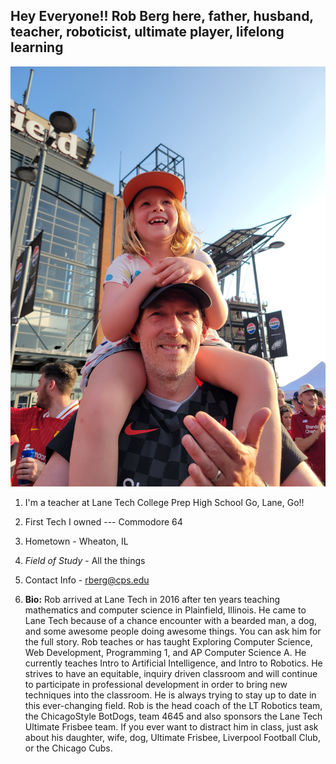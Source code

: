 ## Hey Everyone!! Rob Berg here, father, husband, teacher, roboticist, ultimate player, lifelong learning

<!--
**raberg1/raberg1** is a ✨ _special_ ✨ repository because its `README.md` (this file) appears on your GitHub profile.

Here are some ideas to get you started:
-->
![Berg Image](assets/berg.jpg)

1. I'm a teacher at Lane Tech College Prep High School
Go, Lane, Go!!

2. First Tech I owned --- Commodore 64

3. Hometown - Wheaton, IL

4. *Field of Study* - All the things

5. Contact Info - [rberg@cps.edu](mailto:rbergrberg@cps.edu)

6. **Bio:** Rob arrived at Lane Tech in 2016 after ten years teaching mathematics and computer science in Plainfield, Illinois. He came to Lane Tech because of a chance encounter with a bearded man, a dog, and some awesome people doing awesome things. You can ask him for the full story. Rob teaches or has taught Exploring Computer Science, Web Development, Programming 1, and AP Computer Science A.  He currently teaches Intro to Artificial Intelligence, and Intro to Robotics. He strives to have an equitable, inquiry driven classroom and will continue to participate in professional development in order to bring new techniques into the classroom. He is always trying to stay up to date in this ever-changing field. Rob is the head coach of the LT Robotics team, the ChicagoStyle BotDogs, team 4645 and also sponsors the Lane Tech Ultimate Frisbee team. If you ever want to distract him in class, just ask about his daughter, wife, dog, Ultimate Frisbee, Liverpool Football Club, or the Chicago Cubs.


